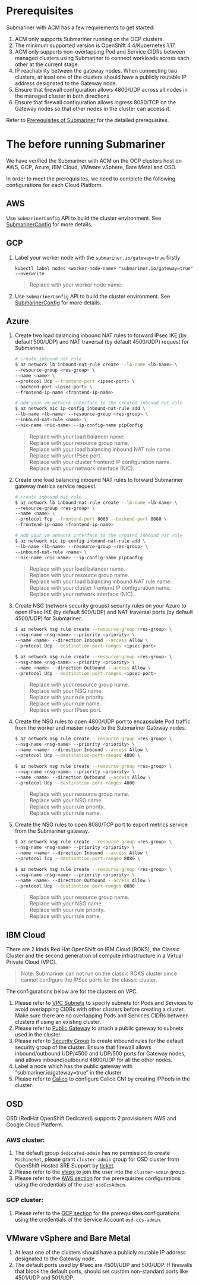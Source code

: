 # Prerequisites

Submariner with ACM has a few requirements to get started:

1. ACM only supports Submariner running on the OCP clusters.
2. The minimum supported version is OpenShift 4.4/Kubernetes 1.17.
3. ACM only supports non-overlapping Pod and Service CIDRs between managed clusters using Submariner to connect workloads across each other at the current stage.
4. IP reachability between the gateway nodes. When connecting two clusters, at least one of the clusters should have a publicly routable IP address designated to the Gateway node.
5. Ensure that firewall configuration allows 4800/UDP across all nodes in the managed cluster in both directions.
6. Ensure that firewall configuration allows ingress 8080/TCP on the Gateway nodes so that other nodes in the cluster can access it.

Refer to [Prerequisites of Submariner](https://submariner.io/getting-started/#prerequisites) for the detailed prerequisites.

# The  before running Submariner

We have verified the Submariner with ACM on the OCP clusters host on AWS, GCP, Azure, IBM Cloud, VMware vSphere, Bare Metal and OSD.

In order to meet the prerequisites, we need to complete the following configurations for each Cloud Platform.

## AWS

Use `SubmarinerConfig` API to build the cluster environment. See [SubmarinerConfig](submarinerConfig.md) for more details.

## GCP

1. Label your worker node with the `submariner.io/gateway=true` firstly 
   ```
   kubectl label nodes <worker-node-name> "submariner.io/gateway=true" --overwrite
   ```
   > Replace <worker-node-name> with your worker node name.

2. Use `SubmarinerConfig` API to build the cluster environment. See [SubmarinerConfig](submarinerConfig.md) for more details.

## Azure

1. Create two load balancing inbound NAT rules to forward IPsec IKE (by default 500/UDP) and NAT traversal (by default 4500/UDP) request for Submariner.

    ```bash
    # create inbound nat rule
    $ az network lb inbound-nat-rule create --lb-name <lb-name> \
    --resource-group <res-group> \
    --name <name> \
    --protocol Udp --frontend-port <ipsec-port> \
    --backend-port <ipsec-port> \
    --frontend-ip-name <frontend-ip-name>

    # add your vm network interface to the created inbound nat rule
    $ az network nic ip-config inbound-nat-rule add \
    --lb-name <lb-name> --resource-group <res-group> \
    --inbound-nat-rule <name> \
    --nic-name <nic-name> --ip-config-name pipConfig
    ```
   > Replace <lb-name> with your load balancer name.  
   > Replace <res-group> with your resource group name.  
   > Replace <name> with your load balancing inbound NAT rule name.  
   > Replace <ipsec-port> with your IPsec port.  
   > Replace <frontend-ip-name> with your cluster frontend IP configuration name.  
   > Replace <nic-name> with your network interface (NIC).

2. Create one load balancing inbound NAT rules to forward Submariner gateway metrics service request.

    ```bash
    # create inbound nat rule
    $ az network lb inbound-nat-rule create --lb-name <lb-name> \
    --resource-group <res-group> \
    --name <name> \
    --protocol Tcp --frontend-port 8080 --backend-port 8080 \
    --frontend-ip-name <frontend-ip-name>

    # add your vm network interface to the created inbound nat rule
    $ az network nic ip-config inbound-nat-rule add \
    --lb-name <lb-name> --resource-group <res-group> \
    --inbound-nat-rule <name> \
    --nic-name <nic-name> --ip-config-name pipConfig
    ```
   > Replace <lb-name> with your load balancer name.  
   > Replace <res-group> with your resource group name.  
   > Replace <name> with your load balancing inbound NAT rule name.  
   > Replace <frontend-ip-name> with your cluster frontend IP configuration name.  
   > Replace <nic-name> with your network interface (NIC).

3. Create NSG (network security groups) security rules on your Azure to open IPsec IKE (by default 500/UDP) and NAT traversal ports (by default 4500/UDP) for Submariner.

    ```bash
    $ az network nsg rule create --resource-group <res-group> \
    --nsg-name <nsg-name> --priority <priority> \
    --name <name> --direction Inbound --access Allow \
    --protocol Udp --destination-port-ranges <ipsec-port>

    $ az network nsg rule create --resource-group <res-group> \
    --nsg-name <nsg-name> --priority <priority> \
    --name <name> --direction Outbound --access Allow \
    --protocol Udp --destination-port-ranges <ipsec-port>
    ```
   > Replace <res-group> with your resource group name.  
   > Replace <nsg-name> with your NSG name.  
   > Replace <priority> with your rule priority.  
   > Replace <name> with your rule name.  
   > Replace <ipsec-port> with your IPsec port.

4. Create the NSG rules to open 4800/UDP port to encapsulate Pod traffic from the worker and master nodes to the Submariner Gateway nodes.

    ```bash
    $ az network nsg rule create --resource-group <res-group> \
    --nsg-name <nsg-name> --priority <priority> \
    --name <name> --direction Inbound --access Allow \
    --protocol Udp --destination-port-ranges 4800 \

    $ az network nsg rule create --resource-group <res-group> \
    --nsg-name <nsg-name> --priority <priority> \
    --name <name> --direction Outbound --access Allow \
    --protocol Udp --destination-port-ranges 4800
    ```
   > Replace <res-group> with your resource group name.  
   > Replace <nsg-name> with your NSG name.  
   > Replace <priority> with your rule priority.  
   > Replace <name> with your rule name.

5. Create the NSG rules to open 8080/TCP port to export metrics service from the Submariner gateway.

    ```bash
    $ az network nsg rule create --resource-group <res-group> \
    --nsg-name <nsg-name> --priority <priority> \
    --name <name> --direction Inbound --access Allow \
    --protocol Tcp --destination-port-ranges 8080 \

    $ az network nsg rule create --resource-group <res-group> \
    --nsg-name <nsg-name> --priority <priority> \
    --name <name> --direction Outbound --access Allow \
    --protocol Udp --destination-port-ranges 8080
    ```
   > Replace <res-group> with your resource group name.  
   > Replace <nsg-name> with your NSG name.  
   > Replace <priority> with your rule priority.  
   > Replace <name> with your rule name.

## IBM Cloud

There are 2 kinds Red Hat OpenShift on IBM Cloud (ROKS), the Classic Cluster and the second generation of compute infrastructure in a Virtual Private Cloud (VPC).

> Note: Submariner can not run on the classic ROKS cluster since cannot configure the IPSec ports for the classic cluster.

The configurations below are for the clusters on VPC.
1. Please refer to [VPC Subnets](https://cloud.ibm.com/docs/openshift?topic=openshift-vpc-subnets#vpc_basics) to specify subnets for Pods and Services to avoid overlapping CIDRs with other clusters before creating a cluster. Make sure there are no overlapping Pods and Services CIDRs between clusters if using an existing cluster.
2. Please refer to [Public Gateway](https://cloud.ibm.com/docs/openshift?topic=openshift-vpc-subnets#vpc_basics_pgw) to attach a public gateway to subnets used in the cluster.
3. Please refer to [Security Group](https://cloud.ibm.com/docs/openshift?topic=openshift-vpc-network-policy#security_groups_ui) to create inbound rules for the default security group of the cluster. Ensure that firewall allows inbound/outbound UDP/4500 and UDP/500 ports for Gateway nodes, and allows inbound/outbound 4800/UDP for all the other nodes.
4. Label a node which has the public gateway with “submariner.io/gateway=true” in the cluster.
5. Please refer to [Calico](https://submariner.io/operations/deployment/calico/) to configure Calico CNI by creating IPPools in the cluster.


## OSD

OSD (RedHat OpenShift Dedicated) supports 2 provisioners AWS and Google Cloud Platform.

### AWS cluster:

1. The default group `dedicated-admin` has no permission to create `MachineSet`, please grant `cluster-admin` group for OSD cluster from OpenShift Hosted SRE Support by [ticket](https://issues.redhat.com/secure/CreateIssue!default.jspa).
2. Please refer to the [steps](https://docs.openshift.com/dedicated/4/administering_a_cluster/cluster-admin-role.html) to join the user into the `cluster-admin` group.
3. Please refer to the [AWS section](#aws) for the prerequisites configurations using the credentials of the user `osdCcsAdmin`.

### GCP cluster:

1. Please refer to the [GCP section](#gcp) for the prerequisites configurations using the credentials of the Service Account `osd-ccs-admin`.

## VMware vSphere and Bare Metal

1. At least one of the clusters should have a publicly routable IP address designated to the Gateway node.
2. The default ports used by IPsec are 4500/UDP and 500/UDP. If firewalls that block the default ports, should set custom non-standard ports like 4501/UDP and 501/UDP.
